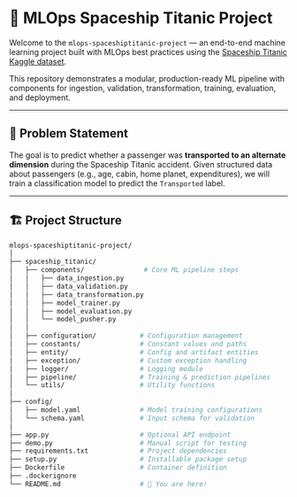 # 🚀 MLOps Spaceship Titanic Project

Welcome to the `mlops-spaceshiptitanic-project` — an end-to-end machine learning project built with MLOps best practices using the [Spaceship Titanic Kaggle dataset](https://www.kaggle.com/competitions/spaceship-titanic).

This repository demonstrates a modular, production-ready ML pipeline with components for ingestion, validation, transformation, training, evaluation, and deployment.

---

## 🧠 Problem Statement

The goal is to predict whether a passenger was **transported to an alternate dimension** during the Spaceship Titanic accident. Given structured data about passengers (e.g., age, cabin, home planet, expenditures), we will train a classification model to predict the `Transported` label.

---

## 🏗️ Project Structure

```bash
mlops-spaceshiptitanic-project/
│
├── spaceship_titanic/
│   ├── components/               # Core ML pipeline steps
│   │   ├── data_ingestion.py
│   │   ├── data_validation.py
│   │   ├── data_transformation.py
│   │   ├── model_trainer.py
│   │   ├── model_evaluation.py
│   │   └── model_pusher.py
│   │
│   ├── configuration/           # Configuration management
│   ├── constants/               # Constant values and paths
│   ├── entity/                  # Config and artifact entities
│   ├── exception/               # Custom exception handling
│   ├── logger/                  # Logging module
│   ├── pipeline/                # Training & prediction pipelines
│   └── utils/                   # Utility functions
│
├── config/
│   ├── model.yaml               # Model training configurations
│   └── schema.yaml              # Input schema for validation
│
├── app.py                       # Optional API endpoint
├── demo.py                      # Manual script for testing
├── requirements.txt             # Project dependencies
├── setup.py                     # Installable package setup
├── Dockerfile                   # Container definition
├── .dockerignore
└── README.md                    # 📄 You are here!
